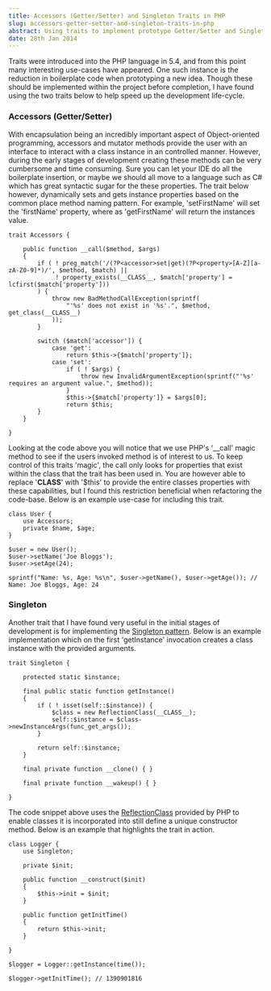```yaml
---
title: Accessors (Getter/Setter) and Singleton Traits in PHP
slug: accessors-getter-setter-and-singleton-traits-in-php
abstract: Using traits to implement prototype Getter/Setter and Singleton capabilities.
date: 28th Jan 2014
---
```


Traits were introduced into the PHP language in 5.4, and from this point many interesting use-cases have appeared.
One such instance is the reduction in boilerplate code when prototyping a new idea.
Though these should be implemented within the project before completion, I have found using the two traits below to help speed up the development life-cycle.

### Accessors (Getter/Setter)

With encapsulation being an incredibly important aspect of Object-oriented programming, accessors and mutator methods provide the user with an interface to interact with a class instance in an controlled manner.
However, during the early stages of development creating these methods can be very cumbersome and time consuming.
Sure you can let your IDE do all the boilerplate insertion, or maybe we should all move to a language such as C# which has great syntactic sugar for the these properties.
The trait below however, dynamically sets and gets instance properties based on the common place method naming pattern.
For example, 'setFirstName' will set the 'firstName' property, where as 'getFirstName' will return the instances value.

~~~ .php
trait Accessors {

    public function __call($method, $args)
    {
        if ( ! preg_match('/(?P<accessor>set|get)(?P<property>[A-Z][a-zA-Z0-9]*)/', $method, $match) ||
             ! property_exists(__CLASS__, $match['property'] = lcfirst($match['property']))
        ) {
            throw new BadMethodCallException(sprintf(
                "'%s' does not exist in '%s'.", $method, get_class(__CLASS__)
            ));
        }

        switch ($match['accessor']) {
            case 'get':
                return $this->{$match['property']};
            case 'set':
                if ( ! $args) {
                    throw new InvalidArgumentException(sprintf("'%s' requires an argument value.", $method));
                }
                $this->{$match['property']} = $args[0];
                return $this;
        }
    }

}
~~~

Looking at the code above you will notice that we use PHP's '__call' magic method to see if the users invoked method is of interest to us.
To keep control of this traits 'magic', the call only looks for properties that exist within the class that the trait has been used in.
You are however able to replace '__CLASS__' with '$this' to provide the entire classes properties with these capabilities, but I found this restriction beneficial when refactoring the code-base.
Below is an example use-case for including this trait.

~~~ .php
class User {
    use Accessors;
    private $name, $age;
}

$user = new User();
$user->setName('Joe Bloggs');
$user->setAge(24);

sprintf("Name: %s, Age: %s\n", $user->getName(), $user->getAge()); // Name: Joe Bloggs, Age: 24
~~~

### Singleton

Another trait that I have found very useful in the initial stages of development is for implementing the [Singleton pattern](http://en.wikipedia.org/wiki/Singleton_pattern).
Below is an example implementation which on the first 'getInstance' invocation creates a class instance with the provided arguments.

~~~ .php
trait Singleton {

    protected static $instance;

    final public static function getInstance()
    {
        if ( ! isset(self::$instance)) {
            $class = new ReflectionClass(__CLASS__);
            self::$instance = $class->newInstanceArgs(func_get_args());
        }

        return self::$instance;
    }

    final private function __clone() { }

    final private function __wakeup() { }

}
~~~

The code snippet above uses the [ReflectionClass](http://www.php.net/manual/en/class.reflectionclass.php) provided by PHP to enable classes it is incorporated into still define a unique constructor method.
Below is an example that highlights the trait in action.

~~~ .php
class Logger {
    use Singleton;

    private $init;

    public function __construct($init)
    {
        $this->init = $init;
    }

    public function getInitTime()
    {
        return $this->init;
    }

}

$logger = Logger::getInstance(time());

$logger->getInitTime(); // 1390901816
~~~